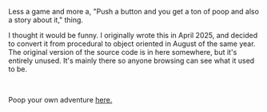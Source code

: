 <p>Less a game and more a, "Push a button and you get a ton of poop and also a story about it," thing.</p>
<p>I thought it would be funny. I originally wrote this in April 2025, and decided to convert it from procedural to object oriented in August of the same year. The original version of the source code is in here somewhere, but it's entirely unused. It's mainly there so anyone browsing can see what it used to be.</p>
<br>
<p>Poop your own adventure <a href="https://tuxedodemon.com/high-score">here.</a></p>
